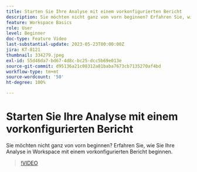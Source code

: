 ```yaml
---
title: Starten Sie Ihre Analyse mit einem vorkonfigurierten Bericht
description: Sie möchten nicht ganz von vorn beginnen? Erfahren Sie, wie Sie Ihre Analyse in Workspace mit einem vorkonfigurierten Bericht beginnen.
feature: Workspace Basics
role: User
level: Beginner
doc-type: Feature Video
last-substantial-update: 2023-05-23T00:00:00Z
jira: KT-8121
thumbnail: 334279.jpeg
exl-id: 55d46da7-bd67-4d8c-bc25-dcc5b69e013e
source-git-commit: d95136a21c08312a81baba7673cb7135270af4bd
workflow-type: tm+mt
source-wordcount: '50'
ht-degree: 100%

---
```


# Starten Sie Ihre Analyse mit einem vorkonfigurierten Bericht

Sie möchten nicht ganz von vorn beginnen? Erfahren Sie, wie Sie Ihre Analyse in Workspace mit einem vorkonfigurierten Bericht beginnen.

>[!VIDEO](https://video.tv.adobe.com/v/334279/?learn=on)
